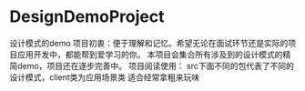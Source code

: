 # DesignDemoProject
设计模式的demo
项目初衷：便于理解和记忆。希望无论在面试环节还是实际的项目应用开发中，都能帮到爱学习的你。
本项目会集合所有涉及到的设计模式的精简demo，项目还在逐步完善中。
项目阅读使用：
src下面不同的包代表了不同的设计模式，client类为应用场景类
适合经常拿粗来玩味
